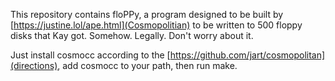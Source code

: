 This repository contains floPPy, a program designed to be built by [https://justine.lol/ape.html](Cosmopolitian) to be written to 500 floppy disks that Kay got.  Somehow.  Legally.  Don't worry about it.

Just install cosmocc according to the [https://github.com/jart/cosmopolitan](directions), add cosmocc to your path, then run make.